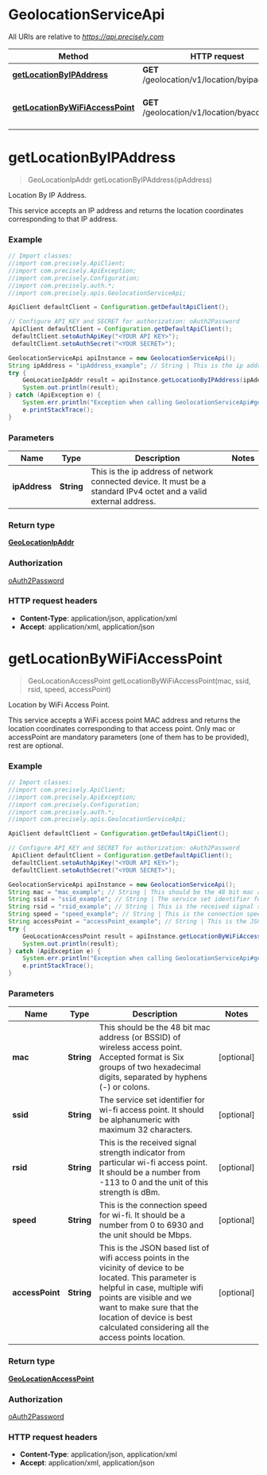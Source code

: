 # GeolocationServiceApi

All URIs are relative to *https://api.precisely.com*

Method | HTTP request | Description
------------- | ------------- | -------------
[**getLocationByIPAddress**](GeolocationServiceApi.md#getLocationByIPAddress) | **GET** /geolocation/v1/location/byipaddress | Location By IP Address.
[**getLocationByWiFiAccessPoint**](GeolocationServiceApi.md#getLocationByWiFiAccessPoint) | **GET** /geolocation/v1/location/byaccesspoint | Location by WiFi Access Point.


<a name="getLocationByIPAddress"></a>
# **getLocationByIPAddress**
> GeoLocationIpAddr getLocationByIPAddress(ipAddress)

Location By IP Address.

This service accepts an IP address and returns the location coordinates corresponding to that IP address.

### Example
```java
// Import classes:
//import com.precisely.ApiClient;
//import com.precisely.ApiException;
//import com.precisely.Configuration;
//import com.precisely.auth.*;
//import com.precisely.apis.GeolocationServiceApi;

ApiClient defaultClient = Configuration.getDefaultApiClient();

// Configure API_KEY and SECRET for authorization: oAuth2Password
 ApiClient defaultClient = Configuration.getDefaultApiClient();
 defaultClient.setoAuthApiKey("<YOUR API KEY>");
 defaultClient.setoAuthSecret("<YOUR SECRET>");

GeolocationServiceApi apiInstance = new GeolocationServiceApi();
String ipAddress = "ipAddress_example"; // String | This is the ip address of network connected device. It must be a standard IPv4 octet and a valid external address.
try {
    GeoLocationIpAddr result = apiInstance.getLocationByIPAddress(ipAddress);
    System.out.println(result);
} catch (ApiException e) {
    System.err.println("Exception when calling GeolocationServiceApi#getLocationByIPAddress");
    e.printStackTrace();
}
```

### Parameters

Name | Type | Description  | Notes
------------- | ------------- | ------------- | -------------
 **ipAddress** | **String**| This is the ip address of network connected device. It must be a standard IPv4 octet and a valid external address. |

### Return type

[**GeoLocationIpAddr**](GeoLocationIpAddr.md)

### Authorization

[oAuth2Password](../README.md#oAuth2Password)

### HTTP request headers

 - **Content-Type**: application/json, application/xml
 - **Accept**: application/xml, application/json

<a name="getLocationByWiFiAccessPoint"></a>
# **getLocationByWiFiAccessPoint**
> GeoLocationAccessPoint getLocationByWiFiAccessPoint(mac, ssid, rsid, speed, accessPoint)

Location by WiFi Access Point.

This service accepts a WiFi access point MAC address and returns the location coordinates corresponding to that access point. Only mac or accessPoint are mandatory parameters (one of them has to be provided), rest are optional.

### Example
```java
// Import classes:
//import com.precisely.ApiClient;
//import com.precisely.ApiException;
//import com.precisely.Configuration;
//import com.precisely.auth.*;
//import com.precisely.apis.GeolocationServiceApi;

ApiClient defaultClient = Configuration.getDefaultApiClient();

// Configure API_KEY and SECRET for authorization: oAuth2Password
 ApiClient defaultClient = Configuration.getDefaultApiClient();
 defaultClient.setoAuthApiKey("<YOUR API KEY>");
 defaultClient.setoAuthSecret("<YOUR SECRET>");

GeolocationServiceApi apiInstance = new GeolocationServiceApi();
String mac = "mac_example"; // String | This should be the 48 bit mac address (or BSSID) of wireless access point. Accepted format is Six groups of two hexadecimal digits, separated by hyphens (-) or colons.
String ssid = "ssid_example"; // String | The service set identifier for wi-fi access point. It should be alphanumeric with maximum 32 characters.
String rsid = "rsid_example"; // String | This is the received signal strength indicator from particular wi-fi access point. It should be a number from -113 to 0 and the unit of this strength is dBm.
String speed = "speed_example"; // String | This is the connection speed for wi-fi. It should be a number from 0 to 6930 and the unit should be Mbps.
String accessPoint = "accessPoint_example"; // String | This is the JSON based list of wifi access points in the vicinity of device to be located. This parameter is helpful in case, multiple wifi points are visible and we want to make sure that the location of device is best calculated considering all the access points location.
try {
    GeoLocationAccessPoint result = apiInstance.getLocationByWiFiAccessPoint(mac, ssid, rsid, speed, accessPoint);
    System.out.println(result);
} catch (ApiException e) {
    System.err.println("Exception when calling GeolocationServiceApi#getLocationByWiFiAccessPoint");
    e.printStackTrace();
}
```

### Parameters

Name | Type | Description  | Notes
------------- | ------------- | ------------- | -------------
 **mac** | **String**| This should be the 48 bit mac address (or BSSID) of wireless access point. Accepted format is Six groups of two hexadecimal digits, separated by hyphens (-) or colons. | [optional]
 **ssid** | **String**| The service set identifier for wi-fi access point. It should be alphanumeric with maximum 32 characters. | [optional]
 **rsid** | **String**| This is the received signal strength indicator from particular wi-fi access point. It should be a number from -113 to 0 and the unit of this strength is dBm. | [optional]
 **speed** | **String**| This is the connection speed for wi-fi. It should be a number from 0 to 6930 and the unit should be Mbps. | [optional]
 **accessPoint** | **String**| This is the JSON based list of wifi access points in the vicinity of device to be located. This parameter is helpful in case, multiple wifi points are visible and we want to make sure that the location of device is best calculated considering all the access points location. | [optional]

### Return type

[**GeoLocationAccessPoint**](GeoLocationAccessPoint.md)

### Authorization

[oAuth2Password](../README.md#oAuth2Password)

### HTTP request headers

 - **Content-Type**: application/json, application/xml
 - **Accept**: application/xml, application/json

